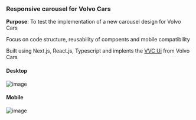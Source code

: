 ### Responsive carousel for Volvo Cars

**Purpose**: To test the implementation of a new carousel design for Volvo Cars

Focus on code structure, reusability of compoents and mobile compatibility

Built using Next.js, React.js, Typescript and implents the [VVC Ui](https://vcc-ui.vercel.app/) from Volvo Cars

#### Desktop

![image](https://p19.f3.n0.cdn.getcloudapp.com/items/yAuk9ge1/b9759b94-a6f1-43fb-82e9-125ce32dd76b.gif?v=7c8a9719ecde4a52507355b728bd4dc6)

#### Mobile

![image](https://p19.f3.n0.cdn.getcloudapp.com/items/xQuzEkm7/6e4db820-18b6-480d-a76e-655367ecccce.gif?v=8302693af0eac765b6600bcfffa06c0d)


